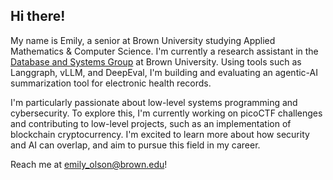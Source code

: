 ## Hi there!

My name is Emily, a senior at Brown University studying Applied Mathematics & Computer Science. I'm currently a research assistant in the [Database and Systems Group](https://brown-db.github.io/) at Brown University. Using tools such as Langgraph, vLLM, and DeepEval, I'm building and evaluating an agentic-AI summarization tool for electronic health records. 

I'm particularly passionate about low-level systems programming and cybersecurity. To explore this, I'm currently working on picoCTF challenges and contributing to low-level projects, such as an implementation of blockchain cryptocurrency. I'm excited to learn more about how security and AI can overlap, and aim to pursue this field in my career. 

Reach me at emily_olson@brown.edu!

<!--
**emily-olson/emily-olson** is a ✨ _special_ ✨ repository because its `README.md` (this file) appears on your GitHub profile.

Here are some ideas to get you started:

- 🔭 I’m currently working on ...
- 🌱 I’m currently learning ...
- 👯 I’m looking to collaborate on ...
- 🤔 I’m looking for help with ...
- 💬 Ask me about ...
- 📫 How to reach me: ...
- 😄 Pronouns: ...
- ⚡ Fun fact: ...
-->
